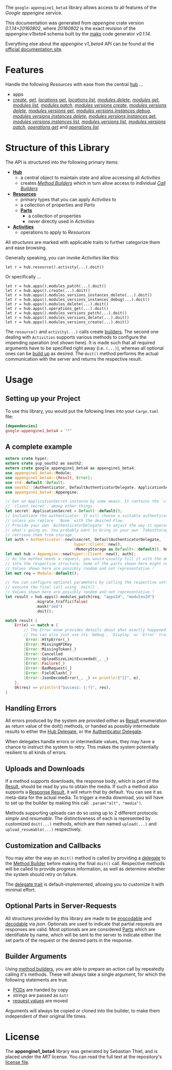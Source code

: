 <!---
DO NOT EDIT !
This file was generated automatically from 'src/mako/api/README.md.mako'
DO NOT EDIT !
-->
The `google-appengine1_beta4` library allows access to all features of the *Google appengine* service.

This documentation was generated from *appengine* crate version *0.1.14+20160802*, where *20160802* is the exact revision of the *appengine:v1beta4* schema built by the [mako](http://www.makotemplates.org/) code generator *v0.1.14*.

Everything else about the *appengine* *v1_beta4* API can be found at the
[official documentation site](https://cloud.google.com/appengine/docs/admin-api/).
# Features

Handle the following *Resources* with ease from the central [hub](http://byron.github.io/google-apis-rs/google_appengine1_beta4/struct.Appengine.html) ... 

* apps
 * [*create*](http://byron.github.io/google-apis-rs/google_appengine1_beta4/struct.AppCreateCall.html), [*get*](http://byron.github.io/google-apis-rs/google_appengine1_beta4/struct.AppGetCall.html), [*locations get*](http://byron.github.io/google-apis-rs/google_appengine1_beta4/struct.AppLocationGetCall.html), [*locations list*](http://byron.github.io/google-apis-rs/google_appengine1_beta4/struct.AppLocationListCall.html), [*modules delete*](http://byron.github.io/google-apis-rs/google_appengine1_beta4/struct.AppModuleDeleteCall.html), [*modules get*](http://byron.github.io/google-apis-rs/google_appengine1_beta4/struct.AppModuleGetCall.html), [*modules list*](http://byron.github.io/google-apis-rs/google_appengine1_beta4/struct.AppModuleListCall.html), [*modules patch*](http://byron.github.io/google-apis-rs/google_appengine1_beta4/struct.AppModulePatchCall.html), [*modules versions create*](http://byron.github.io/google-apis-rs/google_appengine1_beta4/struct.AppModuleVersionCreateCall.html), [*modules versions delete*](http://byron.github.io/google-apis-rs/google_appengine1_beta4/struct.AppModuleVersionDeleteCall.html), [*modules versions get*](http://byron.github.io/google-apis-rs/google_appengine1_beta4/struct.AppModuleVersionGetCall.html), [*modules versions instances debug*](http://byron.github.io/google-apis-rs/google_appengine1_beta4/struct.AppModuleVersionInstanceDebugCall.html), [*modules versions instances delete*](http://byron.github.io/google-apis-rs/google_appengine1_beta4/struct.AppModuleVersionInstanceDeleteCall.html), [*modules versions instances get*](http://byron.github.io/google-apis-rs/google_appengine1_beta4/struct.AppModuleVersionInstanceGetCall.html), [*modules versions instances list*](http://byron.github.io/google-apis-rs/google_appengine1_beta4/struct.AppModuleVersionInstanceListCall.html), [*modules versions list*](http://byron.github.io/google-apis-rs/google_appengine1_beta4/struct.AppModuleVersionListCall.html), [*modules versions patch*](http://byron.github.io/google-apis-rs/google_appengine1_beta4/struct.AppModuleVersionPatchCall.html), [*operations get*](http://byron.github.io/google-apis-rs/google_appengine1_beta4/struct.AppOperationGetCall.html) and [*operations list*](http://byron.github.io/google-apis-rs/google_appengine1_beta4/struct.AppOperationListCall.html)




# Structure of this Library

The API is structured into the following primary items:

* **[Hub](http://byron.github.io/google-apis-rs/google_appengine1_beta4/struct.Appengine.html)**
    * a central object to maintain state and allow accessing all *Activities*
    * creates [*Method Builders*](http://byron.github.io/google-apis-rs/google_appengine1_beta4/trait.MethodsBuilder.html) which in turn
      allow access to individual [*Call Builders*](http://byron.github.io/google-apis-rs/google_appengine1_beta4/trait.CallBuilder.html)
* **[Resources](http://byron.github.io/google-apis-rs/google_appengine1_beta4/trait.Resource.html)**
    * primary types that you can apply *Activities* to
    * a collection of properties and *Parts*
    * **[Parts](http://byron.github.io/google-apis-rs/google_appengine1_beta4/trait.Part.html)**
        * a collection of properties
        * never directly used in *Activities*
* **[Activities](http://byron.github.io/google-apis-rs/google_appengine1_beta4/trait.CallBuilder.html)**
    * operations to apply to *Resources*

All *structures* are marked with applicable traits to further categorize them and ease browsing.

Generally speaking, you can invoke *Activities* like this:

```Rust,ignore
let r = hub.resource().activity(...).doit()
```

Or specifically ...

```ignore
let r = hub.apps().modules_patch(...).doit()
let r = hub.apps().create(...).doit()
let r = hub.apps().modules_versions_instances_delete(...).doit()
let r = hub.apps().modules_versions_instances_debug(...).doit()
let r = hub.apps().modules_delete(...).doit()
let r = hub.apps().operations_get(...).doit()
let r = hub.apps().modules_versions_patch(...).doit()
let r = hub.apps().modules_versions_delete(...).doit()
let r = hub.apps().modules_versions_create(...).doit()
```

The `resource()` and `activity(...)` calls create [builders][builder-pattern]. The second one dealing with `Activities` 
supports various methods to configure the impending operation (not shown here). It is made such that all required arguments have to be 
specified right away (i.e. `(...)`), whereas all optional ones can be [build up][builder-pattern] as desired.
The `doit()` method performs the actual communication with the server and returns the respective result.

# Usage

## Setting up your Project

To use this library, you would put the following lines into your `Cargo.toml` file:

```toml
[dependencies]
google-appengine1_beta4 = "*"
```

## A complete example

```Rust
extern crate hyper;
extern crate yup_oauth2 as oauth2;
extern crate google_appengine1_beta4 as appengine1_beta4;
use appengine1_beta4::Module;
use appengine1_beta4::{Result, Error};
use std::default::Default;
use oauth2::{Authenticator, DefaultAuthenticatorDelegate, ApplicationSecret, MemoryStorage};
use appengine1_beta4::Appengine;

// Get an ApplicationSecret instance by some means. It contains the `client_id` and 
// `client_secret`, among other things.
let secret: ApplicationSecret = Default::default();
// Instantiate the authenticator. It will choose a suitable authentication flow for you, 
// unless you replace  `None` with the desired Flow.
// Provide your own `AuthenticatorDelegate` to adjust the way it operates and get feedback about 
// what's going on. You probably want to bring in your own `TokenStorage` to persist tokens and
// retrieve them from storage.
let auth = Authenticator::new(&secret, DefaultAuthenticatorDelegate,
                              hyper::Client::new(),
                              <MemoryStorage as Default>::default(), None);
let mut hub = Appengine::new(hyper::Client::new(), auth);
// As the method needs a request, you would usually fill it with the desired information
// into the respective structure. Some of the parts shown here might not be applicable !
// Values shown here are possibly random and not representative !
let mut req = Module::default();

// You can configure optional parameters by calling the respective setters at will, and
// execute the final call using `doit()`.
// Values shown here are possibly random and not representative !
let result = hub.apps().modules_patch(req, "appsId", "modulesId")
             .migrate_traffic(false)
             .mask("sed")
             .doit();

match result {
    Err(e) => match e {
        // The Error enum provides details about what exactly happened.
        // You can also just use its `Debug`, `Display` or `Error` traits
         Error::HttpError(_)
        |Error::MissingAPIKey
        |Error::MissingToken(_)
        |Error::Cancelled
        |Error::UploadSizeLimitExceeded(_, _)
        |Error::Failure(_)
        |Error::BadRequest(_)
        |Error::FieldClash(_)
        |Error::JsonDecodeError(_, _) => println!("{}", e),
    },
    Ok(res) => println!("Success: {:?}", res),
}

```
## Handling Errors

All errors produced by the system are provided either as [Result](http://byron.github.io/google-apis-rs/google_appengine1_beta4/enum.Result.html) enumeration as return value of 
the doit() methods, or handed as possibly intermediate results to either the 
[Hub Delegate](http://byron.github.io/google-apis-rs/google_appengine1_beta4/trait.Delegate.html), or the [Authenticator Delegate](http://byron.github.io/google-apis-rs/google_appengine1_beta4/../yup-oauth2/trait.AuthenticatorDelegate.html).

When delegates handle errors or intermediate values, they may have a chance to instruct the system to retry. This 
makes the system potentially resilient to all kinds of errors.

## Uploads and Downloads
If a method supports downloads, the response body, which is part of the [Result](http://byron.github.io/google-apis-rs/google_appengine1_beta4/enum.Result.html), should be
read by you to obtain the media.
If such a method also supports a [Response Result](http://byron.github.io/google-apis-rs/google_appengine1_beta4/trait.ResponseResult.html), it will return that by default.
You can see it as meta-data for the actual media. To trigger a media download, you will have to set up the builder by making
this call: `.param("alt", "media")`.

Methods supporting uploads can do so using up to 2 different protocols: 
*simple* and *resumable*. The distinctiveness of each is represented by customized 
`doit(...)` methods, which are then named `upload(...)` and `upload_resumable(...)` respectively.

## Customization and Callbacks

You may alter the way an `doit()` method is called by providing a [delegate](http://byron.github.io/google-apis-rs/google_appengine1_beta4/trait.Delegate.html) to the 
[Method Builder](http://byron.github.io/google-apis-rs/google_appengine1_beta4/trait.CallBuilder.html) before making the final `doit()` call. 
Respective methods will be called to provide progress information, as well as determine whether the system should 
retry on failure.

The [delegate trait](http://byron.github.io/google-apis-rs/google_appengine1_beta4/trait.Delegate.html) is default-implemented, allowing you to customize it with minimal effort.

## Optional Parts in Server-Requests

All structures provided by this library are made to be [enocodable](http://byron.github.io/google-apis-rs/google_appengine1_beta4/trait.RequestValue.html) and 
[decodable](http://byron.github.io/google-apis-rs/google_appengine1_beta4/trait.ResponseResult.html) via *json*. Optionals are used to indicate that partial requests are responses 
are valid.
Most optionals are are considered [Parts](http://byron.github.io/google-apis-rs/google_appengine1_beta4/trait.Part.html) which are identifiable by name, which will be sent to 
the server to indicate either the set parts of the request or the desired parts in the response.

## Builder Arguments

Using [method builders](http://byron.github.io/google-apis-rs/google_appengine1_beta4/trait.CallBuilder.html), you are able to prepare an action call by repeatedly calling it's methods.
These will always take a single argument, for which the following statements are true.

* [PODs][wiki-pod] are handed by copy
* strings are passed as `&str`
* [request values](http://byron.github.io/google-apis-rs/google_appengine1_beta4/trait.RequestValue.html) are moved

Arguments will always be copied or cloned into the builder, to make them independent of their original life times.

[wiki-pod]: http://en.wikipedia.org/wiki/Plain_old_data_structure
[builder-pattern]: http://en.wikipedia.org/wiki/Builder_pattern
[google-go-api]: https://github.com/google/google-api-go-client

# License
The **appengine1_beta4** library was generated by Sebastian Thiel, and is placed 
under the *MIT* license.
You can read the full text at the repository's [license file][repo-license].

[repo-license]: https://github.com/Byron/google-apis-rs/LICENSE.md
